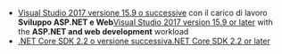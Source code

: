 * <span data-ttu-id="e7dab-101">[Visual Studio 2017 versione 15.9 o successive](https://visualstudio.microsoft.com/downloads/) con il carico di lavoro **Sviluppo ASP.NET e Web**</span><span class="sxs-lookup"><span data-stu-id="e7dab-101">[Visual Studio 2017 version 15.9 or later](https://visualstudio.microsoft.com/downloads/) with the **ASP.NET and web development** workload</span></span>
* [<span data-ttu-id="e7dab-102">.NET Core SDK 2.2 o versione successiva</span><span class="sxs-lookup"><span data-stu-id="e7dab-102">.NET Core SDK 2.2 or later</span></span>](https://www.microsoft.com/net/download/all)